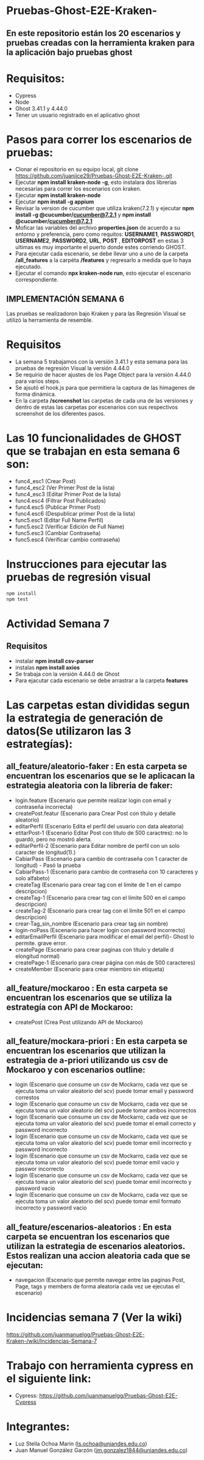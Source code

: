 # Pruebas-Ghost-E2E-Kraken-

## En este repositorio están los 20 escenarios y pruebas creadas con la herramienta kraken para la aplicación bajo pruebas ghost

# Requisitos:

- Cypress
- Node
- Ghost 3.41.1 y 4.44.0
- Tener un usuario registrado en el aplicativo ghost

# Pasos para correr los escenarios de pruebas:

- Clonar el repositorio en su equipo local, git clone https://github.com/juanjice29/Pruebas-Ghost-E2E-Kraken-.git
- Ejecutar **npm install kraken-node -g**, esto instalara dos librerias necesarias para correr los escenarios con kraken.
- Ejecutar **npm install kraken-node**
- Ejecutar **npm install -g appium**
- Revisar la version de cucumber que utiliza kraken(7.2.1)
  y ejecutar **npm install -g @cucumber/cucumber@7.2.1** y **npm install @cucumber/cucumber@7.2.1**
- Moficar las variables del archivo **properties.json** de acuerdo a su entorno y preferencia, pero como requitos: **USERNAME1**, **PASSWORD1**, **USERNAME2**, **PASSWORD2**, **URL**, **POST** , **EDITORPOST** en estas 3 ultimas es muy importante el puerto donde estes corriendo GHOST.
- Para ejecutar cada escenario, se debe llevar uno a uno de la carpeta **/all_features** a la carpéta **/features** y regresarlo a medida que lo haya ejecutado.
- Ejecutar el comando **npx kraken-node run**, esto ejecutar el escenario correspondiente.

## IMPLEMENTACIÓN SEMANA 6

Las pruebas se realizadoron bajo Kraken y para las Regresión Visual se utilizó la herramienta de resemble.

# Requisitos

- La semana 5 trabajamos con la versión 3.41.1 y esta semana para las pruebas de regresión Visual la versión 4.44.0
- Se requirio de hacer ajustes de los Page Object para la versión 4.44.0 para varios steps.
- Se ajsutó el hook.js para que permitiera la captura de las himagenes de forma dinámica.
- En la carpeta **/screenshot** las carpetas de cada una de las versiones y dentro de estas las carpetas por escenarios con sus respectivos screenshot de los diferentes pasos.

# Las 10 funcionalidades de GHOST que se trabajan en esta semana 6 son:

- func4_esc1 (Crear Post)
- func4_esc2 (Ver Primer Post de la lista)
- func4_esc3 (Editar Primer Post de la lista)
- func4.esc4 (Filtrar Post Publicados)
- func4.esc5 (Publicar Primer Post)
- func4.esc6 (Despublicar primer Post de la lista)
- func5.esc1 (Editar Full Name Perfil)
- func5.esc2 (Verificar Edición de Full Name)
- func5.esc3 (Cambiar Contraseña)
- func5.esc4 (Verificar cambio contraseña)

# Instrucciones para ejecutar las pruebas de regresión visual

```bash
npm install
npm test
```

# Actividad Semana 7

## Requisitos

- instalar **npm install csv-parser**
- instalas **npm install axios**
- Se trabaja con la versión 4.44.0 de Ghost
- Para ejacutar cada escenario se debe arrastrar a la carpeta **features**

# Las carpetas estan divididas segun la estrategia de generación de datos(Se utilizaron las 3 estrategías):

## all_feature/aleatorio-faker : En esta carpeta se encuentran los escenarios que se le aplicacan la estrategia aleatoria con la libreria de faker:

- login.feature (Escenario que permite realizar login con email y contraseña incorrecta)
- createPost.featur (Escenario para Crear Post con título y detalle aleatorio)
- editarPerfil (Escenario Edita el perfil del usuario con data aleatoria)
- etitarPost-1 (Escenario Editar Post con título de 500 caractres): no lo guardó, pero no mostró alerta.
- editarPerfil-2 (Escenario para Editar nombre de perfil con un solo caracter de longitud(1).)
- CabiarPass (Escenario para cambio de contraseña con 1 caracter de longitud) - Pasó la prueba
- CabiarPass-1 (Escenario para cambio de contraseña con 10 caracteres y solo alfabeto)
- createTag (Escenario para crear tag con el limite de 1 en el campo descripcion)
- createTag-1 (Escenario para crear tag con el límite 500 en el campo descripcion)
- createTag-2 (Escenario para crear tag con el límite 501 en el campo descripcion)
- crear-Tag_sin_nombre (Escenario para crear tag sin nombre)
- login-noPass (Escenario para hacer login con password incorrecto)
- editarEmailPerfil (Escenario para modificar el email del perfil)- Ghost lo permite. grave error.
- createPage (Escenario para crear paginas con título y detalle d elongitud normal)
- createPage-1 (Escenario para crear página con más de 500 caracteres)
- createMember (Escenario para crear miembro sin etiqueta)

## all_feature/mockaroo : En esta carpeta se encuentran los escenarios que se utiliza la estrategía con API de Mockaroo:

- createPost (Crea Post utilizando API de Mockaroo)

## all_feature/mockara-priori : En esta carpeta se encuentran los escenarios que utilizan la estrategia de a-priori utilizando us csv de Mockaroo y con escenarios outline:

- login (Escenario que consume un csv de Mockarro, cada vez que se ejecuta toma un valor aleatorio del scv) puede tomar email y password correstos
- login (Escenario que consume un csv de Mockarro, cada vez que se ejecuta toma un valor aleatorio del scv) puede tomar ambos incorrectos
- login (Escenario que consume un csv de Mockarro, cada vez que se ejecuta toma un valor aleatorio del scv) puede tomar el email correcto y password incorrecto
- login (Escenario que consume un csv de Mockarro, cada vez que se ejecuta toma un valor aleatorio del scv) puede tomar emil incorrecto y password incorrecto
- login (Escenario que consume un csv de Mockarro, cada vez que se ejecuta toma un valor aleatorio del scv) puede tomar emil vacio y passwor incorrecto
- login (Escenario que consume un csv de Mockarro, cada vez que se ejecuta toma un valor aleatorio del scv) puede tomar emil incorrecto y password vacio
- login (Escenario que consume un csv de Mockarro, cada vez que se ejecuta toma un valor aleatorio del scv) puede tomar emil formato incorrecto y password vacio

## all_feature/escenarios-aleatorios : En esta carpeta se encuentran los escenarios que utilizan la estrategia de escenarios aleatorios. Estos realizan una accion aleatoria cada que se ejecutan:

- navegacion (Escenario que permite navegar entre las paginas Post, Page, tags y members de forma aleatoria cada vez ue ejecutas el escenario)

# Incidencias semana 7 (Ver la wiki)

https://github.com/juanmanuelgg/Pruebas-Ghost-E2E-Kraken-/wiki/Incidencias-Semana-7

# Trabajo con herramienta cypress en el siguiente link:

- Cypress: https://github.com/juanmanuelgg/Pruebas-Ghost-E2E-Cypress

# Integrantes:

- Luz Stella Ochoa Marin (ls.ochoa@uniandes.edu.co)
- Juan Manuel González Garzón (jm.gonzalez1844@uniandes.edu.co)
